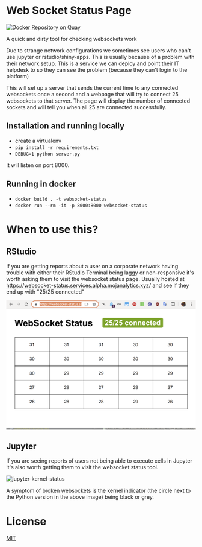 # Web Socket Status Page

[![Docker Repository on Quay](https://quay.io/repository/mojanalytics/websocket-status/status "Docker Repository on Quay")](https://quay.io/repository/mojanalytics/websocket-status)

A quick and dirty tool for checking websockets work

Due to strange network configurations we sometimes see users who can't use
jupyter or rstudio/shiny-apps. This is usually because of a problem with their
network setup. This is a service we can deploy and point their IT helpdesk to so
they can see the problem (because they can't login to the platform)

This will set up a server that sends the current time to any connected websockets
once a second and a webpage that will try to connect 25 websockets to that server.
The page will display the number of connected sockets and will tell you when all 25
are connected successfully.

## Installation and running locally

- create a virtualenv
- `pip install -r requirements.txt`
- `DEBUG=1 python server.py`

It will listen on port 8000.

## Running in docker

- `docker build . -t websocket-status`
- `docker run --rm -it -p 8000:8000 websocket-status`

# When to use this?

## RStudio

If you are getting reports about a user on a corporate network having trouble with
either their RStudio Terminal being laggy or non-responsive it's worth asking them
to visit the websocket status page. Usually hosted at https://websocket-status.services.alpha.mojanalytics.xyz/
and see if they end up with "25/25 connected"

![success](./ws-status.png)

## Jupyter

If you are seeing reports of users not being able to execute cells in Jupyter it's
also worth getting them to visit the websocket status tool.

![jupyter-kernel-status](http://tljh.jupyter.org/en/latest/_images/nbresuse.png)

A symptom of broken websockets is the kernel indicator (the circle next to the Python
version in the above image) being black or grey.


# License
[MIT](./LICENSE)
